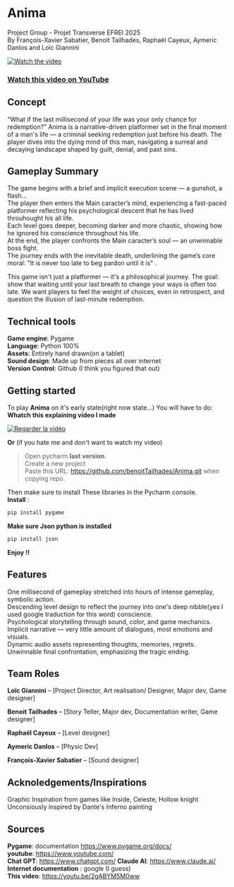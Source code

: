 # Anima  
Project Group - Projet Transverse EFREI 2025  
By François-Xavier Sabatier, Benoit Tailhades, Raphaël Cayeux, Aymeric Danlos and Loïc Giannini  

[![Watch the video](https://img.youtube.com/vi/jJIcrVEib6A/maxresdefault.jpg)](https://youtu.be/jJIcrVEib6A)

### [Watch this video on YouTube](https://youtu.be/jJIcrVEib6A)

## Concept  
“What if the last millisecond of your life was your only chance for redemption?”
Anima is a narrative-driven platformer set in the final moment of a man's life — a criminal seeking redemption just before his death. The player dives into the dying mind of this man, navigating a surreal and decaying landscape shaped by guilt, denial, and past sins.  

## Gameplay Summary  
The game begins with a brief and implicit execution scene — a gunshot, a flash...  
The player then enters the Main caracter’s mind, experiencing a fast-paced platformer reflecting his psychological descent that he has lived throuhought his all life.  
Each level goes deeper, becoming darker and more chaotic, showing how he ignored his conscience throughout his life.  
At the end, the player confronts the Main caracter’s soul — an unwinnable boss fight.  
The journey ends with the inevitable death, underlining the game’s core moral: "It is never too late to beg pardon until it is" .  

This game isn't just a platformer — it's a philosophical journey. The goal: show that waiting until your last breath to change your ways is often too late. We want players to feel the weight of choices, even in retrospect, and question the illusion of last-minute redemption. 

## Technical tools  
**Game engine**: Pygame   
**Language**: Python 100%  
**Assets**: Entirely hand drawn(on a tablet)   
**Sound design**: Made up from pieces all over internet  
**Version Control**: Github (I think you figured that out)   

## Getting started 
To play **Anima** on it's early state(right now state...) You will have to do:   
**Whatch this explaining video I made**  

[![Regarder la vidéo](https://img.youtube.com/vi/vT6RiCA_D9Q/maxresdefault.jpg)](https://www.youtube.com/watch?v=vT6RiCA_D9Q)


**Or** (if you hate me and don't want to watch my video)  
 
>Open pycharm **last version**.   
>Create a new project  
>Paste this URL: https://github.com/benoitTailhades/Anima.git when copying repo.

Then make sure to install These libraries in the Pycharm console.   
**Install** :
```sh
pip install pygame
```
**Make sure Json python is installed** 
```sh
pip install json
```
**Enjoy !!**
 
 ## Features  
 One millisecond of gameplay stretched into hours of intense gameplay, symbolic action.  
 Descending level design to reflect the journey into one's deep nibble(yes I used google traduction for this word) conscience.  
 Psychological storytelling through sound, color, and game mechanics.  
 Implicit narrative — very little amount of dialogues, most emotions and visuals.  
 Dynamic audio assets representing thoughts, memories, regrets.  
 Unwinnable final confrontation, emphasizing the tragic ending.  
  
## Team Roles  
**Loïc Giannini** – [Project Director, Art realisation/ Designer, Major dev, Game designer]  
  
**Benoit Tailhades** – [Story Teller, Major dev, Documentation writer, Game designer]  

**Raphaël Cayeux** – [Level designer]  

**Aymeric Danlos** – [Physic Dev]  

**François-Xavier Sabatier** – [Sound designer]  
  
## Acknoledgements/Inspirations  
Graphic Inspiration from games like Inside, Celeste, Hollow knight    
Unconsiously inspired by Dante's Inferno painting   

## Sources   
**Pygame**: documentation https://www.pygame.org/docs/  
**youtube**: https://www.youtube.com/  
**Chat GPT**: https://www.chatgpt.com/
**Claude AI**: https://www.claude.ai/  
**Internet documentation** : google (I guess)   
**This video**: https://youtu.be/2gABYM5M0ww  



